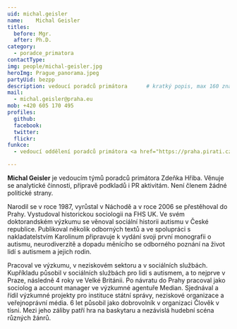 ```yaml
---
uid: michal.geisler
name:    Michal Geisler
titles:
  before: Mgr. 
  after: Ph.D.
category:                
  - poradce_primatora
contactType: 
img: people/michal-geisler.jpg
heroImg: Prague_panorama.jpeg
partyUid: bezpp
description: vedoucí poradců primátora    	# kratký popis, max 160 znaků
mail:
  - michal.geisler@praha.eu
mob: +420 605 170 495
profiles:
  github:       
  facebook:
  twitter: 		  
  flickr:		  
funkce:
  - vedoucí oddělení poradců primátora <a href="https://praha.pirati.cz/lide/zdenek-hrib.html">Zdeňka Hřiba</a>

---
```


**Michal Geisler** je vedoucím týmů poradců primátora Zdeňka Hřiba. Věnuje se analytické činnosti, přípravě podkladů i PR aktivitám. Není členem žádné politické strany.

Narodil se v roce 1987, vyrůstal v Náchodě a v roce 2006 se přestěhoval do Prahy. Vystudoval historickou sociologii na FHS UK. Ve svém doktorandském výzkumu se věnoval sociální historii autismu v České republice. Publikoval několik odborných textů a ve spolupráci s nakladatelstvím Karolinum připravuje k vydání svoji první monografii o autismu, neurodiverzitě a dopadu měnícího se odborného poznání na život lidí s autismem a jejich rodin.

Pracoval ve výzkumu, v neziskovém sektoru a v sociálních službách. Kupříkladu působil v sociálních službách pro lidi s autismem, a to nejprve v Praze, následně 4 roky ve Velké Británii. Po návratu do Prahy pracoval jako sociolog a account manager ve výzkumné agentuře Median. Sjednával a řídil výzkumné projekty pro instituce státní správy, neziskové organizace a veřejnoprávní média. 
6 let působil jako dobrovolník v organizaci Člověk v tísni. Mezi jeho záliby patří hra na baskytaru a nezávislá hudební scéna různých žánrů.
